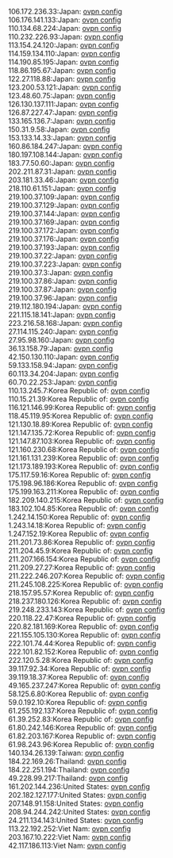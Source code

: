 106.172.236.33:Japan: [ovpn config](vpn/106_172_236_33.ovpn)  
106.176.141.133:Japan: [ovpn config](vpn/106_176_141_133.ovpn)  
110.134.68.224:Japan: [ovpn config](vpn/110_134_68_224.ovpn)  
110.232.226.93:Japan: [ovpn config](vpn/110_232_226_93.ovpn)  
113.154.24.120:Japan: [ovpn config](vpn/113_154_24_120.ovpn)  
114.159.134.110:Japan: [ovpn config](vpn/114_159_134_110.ovpn)  
114.190.85.195:Japan: [ovpn config](vpn/114_190_85_195.ovpn)  
118.86.195.67:Japan: [ovpn config](vpn/118_86_195_67.ovpn)  
122.27.118.88:Japan: [ovpn config](vpn/122_27_118_88.ovpn)  
123.200.53.121:Japan: [ovpn config](vpn/123_200_53_121.ovpn)  
123.48.60.75:Japan: [ovpn config](vpn/123_48_60_75.ovpn)  
126.130.137.111:Japan: [ovpn config](vpn/126_130_137_111.ovpn)  
126.87.227.47:Japan: [ovpn config](vpn/126_87_227_47.ovpn)  
133.165.136.7:Japan: [ovpn config](vpn/133_165_136_7.ovpn)  
150.31.9.58:Japan: [ovpn config](vpn/150_31_9_58.ovpn)  
153.133.14.33:Japan: [ovpn config](vpn/153_133_14_33.ovpn)  
160.86.184.247:Japan: [ovpn config](vpn/160_86_184_247.ovpn)  
180.197.108.144:Japan: [ovpn config](vpn/180_197_108_144.ovpn)  
183.77.50.60:Japan: [ovpn config](vpn/183_77_50_60.ovpn)  
202.211.87.31:Japan: [ovpn config](vpn/202_211_87_31.ovpn)  
203.181.33.46:Japan: [ovpn config](vpn/203_181_33_46.ovpn)  
218.110.61.151:Japan: [ovpn config](vpn/218_110_61_151.ovpn)  
219.100.37.109:Japan: [ovpn config](vpn/219_100_37_109.ovpn)  
219.100.37.129:Japan: [ovpn config](vpn/219_100_37_129.ovpn)  
219.100.37.144:Japan: [ovpn config](vpn/219_100_37_144.ovpn)  
219.100.37.169:Japan: [ovpn config](vpn/219_100_37_169.ovpn)  
219.100.37.172:Japan: [ovpn config](vpn/219_100_37_172.ovpn)  
219.100.37.176:Japan: [ovpn config](vpn/219_100_37_176.ovpn)  
219.100.37.193:Japan: [ovpn config](vpn/219_100_37_193.ovpn)  
219.100.37.22:Japan: [ovpn config](vpn/219_100_37_22.ovpn)  
219.100.37.223:Japan: [ovpn config](vpn/219_100_37_223.ovpn)  
219.100.37.3:Japan: [ovpn config](vpn/219_100_37_3.ovpn)  
219.100.37.86:Japan: [ovpn config](vpn/219_100_37_86.ovpn)  
219.100.37.87:Japan: [ovpn config](vpn/219_100_37_87.ovpn)  
219.100.37.96:Japan: [ovpn config](vpn/219_100_37_96.ovpn)  
219.112.180.194:Japan: [ovpn config](vpn/219_112_180_194.ovpn)  
221.115.18.141:Japan: [ovpn config](vpn/221_115_18_141.ovpn)  
223.216.58.168:Japan: [ovpn config](vpn/223_216_58_168.ovpn)  
27.114.115.240:Japan: [ovpn config](vpn/27_114_115_240.ovpn)  
27.95.98.160:Japan: [ovpn config](vpn/27_95_98_160.ovpn)  
36.13.158.79:Japan: [ovpn config](vpn/36_13_158_79.ovpn)  
42.150.130.110:Japan: [ovpn config](vpn/42_150_130_110.ovpn)  
59.133.158.94:Japan: [ovpn config](vpn/59_133_158_94.ovpn)  
60.113.34.204:Japan: [ovpn config](vpn/60_113_34_204.ovpn)  
60.70.22.253:Japan: [ovpn config](vpn/60_70_22_253.ovpn)  
110.13.245.7:Korea Republic of: [ovpn config](vpn/110_13_245_7.ovpn)  
110.15.21.39:Korea Republic of: [ovpn config](vpn/110_15_21_39.ovpn)  
116.121.146.99:Korea Republic of: [ovpn config](vpn/116_121_146_99.ovpn)  
118.45.119.95:Korea Republic of: [ovpn config](vpn/118_45_119_95.ovpn)  
121.130.18.89:Korea Republic of: [ovpn config](vpn/121_130_18_89.ovpn)  
121.147.135.72:Korea Republic of: [ovpn config](vpn/121_147_135_72.ovpn)  
121.147.87.103:Korea Republic of: [ovpn config](vpn/121_147_87_103.ovpn)  
121.160.230.68:Korea Republic of: [ovpn config](vpn/121_160_230_68.ovpn)  
121.161.131.239:Korea Republic of: [ovpn config](vpn/121_161_131_239.ovpn)  
121.173.189.193:Korea Republic of: [ovpn config](vpn/121_173_189_193.ovpn)  
175.117.59.16:Korea Republic of: [ovpn config](vpn/175_117_59_16.ovpn)  
175.198.96.186:Korea Republic of: [ovpn config](vpn/175_198_96_186.ovpn)  
175.199.163.211:Korea Republic of: [ovpn config](vpn/175_199_163_211.ovpn)  
182.209.140.215:Korea Republic of: [ovpn config](vpn/182_209_140_215.ovpn)  
183.102.104.85:Korea Republic of: [ovpn config](vpn/183_102_104_85.ovpn)  
1.242.14.150:Korea Republic of: [ovpn config](vpn/1_242_14_150.ovpn)  
1.243.14.18:Korea Republic of: [ovpn config](vpn/1_243_14_18.ovpn)  
1.247.152.19:Korea Republic of: [ovpn config](vpn/1_247_152_19.ovpn)  
211.201.73.86:Korea Republic of: [ovpn config](vpn/211_201_73_86.ovpn)  
211.204.45.9:Korea Republic of: [ovpn config](vpn/211_204_45_9.ovpn)  
211.207.166.154:Korea Republic of: [ovpn config](vpn/211_207_166_154.ovpn)  
211.209.27.27:Korea Republic of: [ovpn config](vpn/211_209_27_27.ovpn)  
211.222.246.207:Korea Republic of: [ovpn config](vpn/211_222_246_207.ovpn)  
211.245.108.225:Korea Republic of: [ovpn config](vpn/211_245_108_225.ovpn)  
218.157.95.57:Korea Republic of: [ovpn config](vpn/218_157_95_57.ovpn)  
218.237.180.126:Korea Republic of: [ovpn config](vpn/218_237_180_126.ovpn)  
219.248.233.143:Korea Republic of: [ovpn config](vpn/219_248_233_143.ovpn)  
220.118.22.47:Korea Republic of: [ovpn config](vpn/220_118_22_47.ovpn)  
220.82.181.169:Korea Republic of: [ovpn config](vpn/220_82_181_169.ovpn)  
221.155.105.130:Korea Republic of: [ovpn config](vpn/221_155_105_130.ovpn)  
222.101.74.44:Korea Republic of: [ovpn config](vpn/222_101_74_44.ovpn)  
222.101.82.152:Korea Republic of: [ovpn config](vpn/222_101_82_152.ovpn)  
222.120.5.28:Korea Republic of: [ovpn config](vpn/222_120_5_28.ovpn)  
39.117.92.34:Korea Republic of: [ovpn config](vpn/39_117_92_34.ovpn)  
39.119.18.37:Korea Republic of: [ovpn config](vpn/39_119_18_37.ovpn)  
49.165.237.247:Korea Republic of: [ovpn config](vpn/49_165_237_247.ovpn)  
58.125.6.80:Korea Republic of: [ovpn config](vpn/58_125_6_80.ovpn)  
59.0.192.10:Korea Republic of: [ovpn config](vpn/59_0_192_10.ovpn)  
61.255.192.137:Korea Republic of: [ovpn config](vpn/61_255_192_137.ovpn)  
61.39.252.83:Korea Republic of: [ovpn config](vpn/61_39_252_83.ovpn)  
61.80.242.146:Korea Republic of: [ovpn config](vpn/61_80_242_146.ovpn)  
61.82.203.167:Korea Republic of: [ovpn config](vpn/61_82_203_167.ovpn)  
61.98.243.96:Korea Republic of: [ovpn config](vpn/61_98_243_96.ovpn)  
140.134.26.139:Taiwan: [ovpn config](vpn/140_134_26_139.ovpn)  
184.22.169.26:Thailand: [ovpn config](vpn/184_22_169_26.ovpn)  
184.22.251.194:Thailand: [ovpn config](vpn/184_22_251_194.ovpn)  
49.228.99.217:Thailand: [ovpn config](vpn/49_228_99_217.ovpn)  
161.202.144.236:United States: [ovpn config](vpn/161_202_144_236.ovpn)  
202.182.127.177:United States: [ovpn config](vpn/202_182_127_177.ovpn)  
207.148.91.158:United States: [ovpn config](vpn/207_148_91_158.ovpn)  
208.94.244.242:United States: [ovpn config](vpn/208_94_244_242.ovpn)  
24.211.134.143:United States: [ovpn config](vpn/24_211_134_143.ovpn)  
113.22.192.252:Viet Nam: [ovpn config](vpn/113_22_192_252.ovpn)  
203.167.10.222:Viet Nam: [ovpn config](vpn/203_167_10_222.ovpn)  
42.117.186.113:Viet Nam: [ovpn config](vpn/42_117_186_113.ovpn)  
